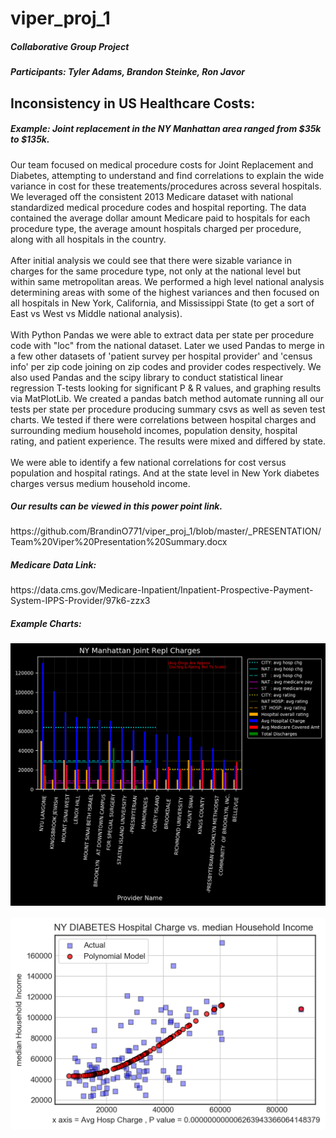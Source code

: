 # viper_proj_1
<h5>Collaborative Group Project</h5>

<h5>Participants:  Tyler Adams, Brandon Steinke, Ron Javor</h5>

<h2> Inconsistency in US Healthcare Costs: </h2>

<h5> Example: Joint replacement in the NY Manhattan area ranged from $35k to $135k.</h5>

Our team focused on medical procedure costs for Joint Replacement and Diabetes, attempting to understand and find correlations to explain the wide variance in cost for these treatements/procedures across several hospitals.  We leveraged off the consistent 2013 Medicare dataset with national standardized medical procedure codes and hospital reporting. The data contained the average dollar amount Medicare paid to hospitals for each procedure type, the average amount hospitals charged per procedure, along with all hospitals in the country. 
<br>
<br>
After initial analysis we could see that there were sizable variance in charges for the same procedure type, not only at the national level but within same metropolitan areas. We performed a high level national analysis determining areas with some of the highest variances and then focused on all hospitals in New York, California, and Mississippi State (to get a sort of East vs West vs Middle national analysis). 
<br>
<br>
With Python Pandas we were able to extract data per state per procedure code with "loc" from the national dataset. Later we used Pandas to merge in a few other datasets of 'patient survey per hospital provider' and 'census info' per zip code joining on zip codes and provider codes respectively. We also used Pandas and the scipy library to conduct statistical linear regression T-tests looking for significant P & R values, and graphing results via MatPlotLib. We created a pandas batch method automate running all our tests per state per procedure producing summary csvs as well as seven test charts.  We tested if there were correlations between hospital charges and surrounding medium household incomes, population density, hospital rating, and patient experience. The results were mixed and differed by state. 
<br>
<br>
We were able to identify a few national correlations for cost versus population and hospital ratings. And at the state level in New York diabetes charges versus medium household income.

<h5>Our results can be viewed in this power point link.</h5>
https://github.com/BrandinO771/viper_proj_1/blob/master/_PRESENTATION/Team%20Viper%20Presentation%20Summary.docx

<h5>Medicare Data Link:</h5>
https://data.cms.gov/Medicare-Inpatient/Inpatient-Prospective-Payment-System-IPPS-Provider/97k6-zzx3
<br>
<h5>Example Charts:</h5>
<img src="https://github.com/BrandinO771/viper_proj_1/blob/master/charts/branzChartData/NY_Manhattan_Joint_Charges2.png">
<br>
<br>

<img src="https://github.com/BrandinO771/viper_proj_1/blob/master/charts/branzChartData/NY_DIABETES_Avg%20Hosp%20Charge_V_median%20Household%20Income_1.png">

 
